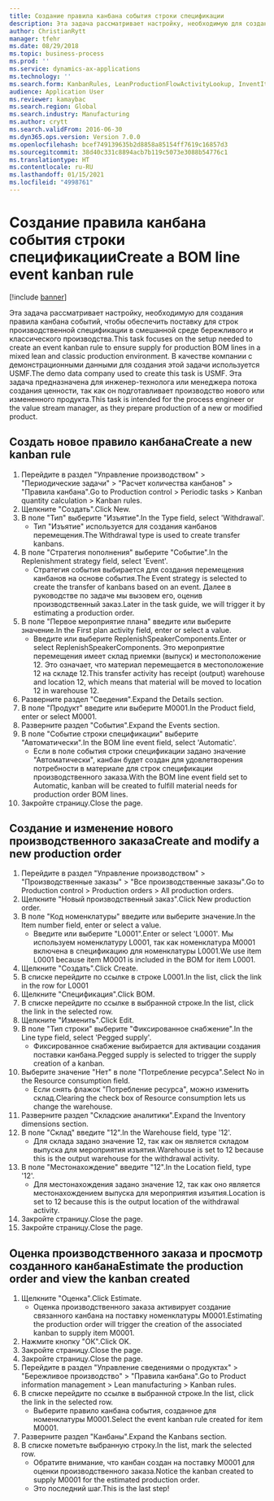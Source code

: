 ```yaml
---
title: Создание правила канбана события строки спецификации
description: Эта задача рассматривает настройку, необходимую для создания правила канбана событий, чтобы обеспечить поставку для строк производственной спецификации в смешанной среде бережливого и классического производства.
author: ChristianRytt
manager: tfehr
ms.date: 08/29/2018
ms.topic: business-process
ms.prod: ''
ms.service: dynamics-ax-applications
ms.technology: ''
ms.search.form: KanbanRules, LeanProductionFlowActivityLookup, InventItemIdLookupSimple, ProdTableListPage, ProdTableCreate, InventItemIdLookupPurchase, ProdTable, ProdBOM, ProdParmCostEstimation
audience: Application User
ms.reviewer: kamaybac
ms.search.region: Global
ms.search.industry: Manufacturing
ms.author: crytt
ms.search.validFrom: 2016-06-30
ms.dyn365.ops.version: Version 7.0.0
ms.openlocfilehash: bcef749139635b2d8858a85154ff7619c16857d3
ms.sourcegitcommit: 38d40c331c8894acb7b119c5073e3088b54776c1
ms.translationtype: HT
ms.contentlocale: ru-RU
ms.lasthandoff: 01/15/2021
ms.locfileid: "4998761"
---
```

# <a name="create-a-bom-line-event-kanban-rule"></a><span data-ttu-id="5199e-103">Создание правила канбана события строки спецификации</span><span class="sxs-lookup"><span data-stu-id="5199e-103">Create a BOM line event kanban rule</span></span>

[!include [banner](../../includes/banner.md)]

<span data-ttu-id="5199e-104">Эта задача рассматривает настройку, необходимую для создания правила канбана событий, чтобы обеспечить поставку для строк производственной спецификации в смешанной среде бережливого и классического производства.</span><span class="sxs-lookup"><span data-stu-id="5199e-104">This task focuses on the setup needed to create an event kanban rule to ensure supply for production BOM lines in a mixed lean and classic production environment.</span></span> <span data-ttu-id="5199e-105">В качестве компании с демонстрационными данными для создания этой задачи используется USMF.</span><span class="sxs-lookup"><span data-stu-id="5199e-105">The demo data company used to create this task is USMF.</span></span> <span data-ttu-id="5199e-106">Эта задача предназначена для инженер-технолога или менеджера потока создания ценности, так как он подготавливает производство нового или измененного продукта.</span><span class="sxs-lookup"><span data-stu-id="5199e-106">This task is intended for the process engineer or the value stream manager, as they prepare production of a new or modified product.</span></span>


## <a name="create-a-new-kanban-rule"></a><span data-ttu-id="5199e-107">Создать новое правило канбана</span><span class="sxs-lookup"><span data-stu-id="5199e-107">Create a new kanban rule</span></span>
1. <span data-ttu-id="5199e-108">Перейдите в раздел "Управление производством" > "Периодические задачи" > "Расчет количества канбанов" > "Правила канбана".</span><span class="sxs-lookup"><span data-stu-id="5199e-108">Go to Production control > Periodic tasks > Kanban quantity calculation > Kanban rules.</span></span>
2. <span data-ttu-id="5199e-109">Щелкните "Создать".</span><span class="sxs-lookup"><span data-stu-id="5199e-109">Click New.</span></span>
3. <span data-ttu-id="5199e-110">В поле "Тип" выберите "Изъятие".</span><span class="sxs-lookup"><span data-stu-id="5199e-110">In the Type field, select 'Withdrawal'.</span></span>
    * <span data-ttu-id="5199e-111">Тип "Изъятие" используется для создания канбанов перемещения.</span><span class="sxs-lookup"><span data-stu-id="5199e-111">The Withdrawal type is used to create transfer kanbans.</span></span>  
4. <span data-ttu-id="5199e-112">В поле "Стратегия пополнения" выберите "Событие".</span><span class="sxs-lookup"><span data-stu-id="5199e-112">In the Replenishment strategy field, select 'Event'.</span></span>
    * <span data-ttu-id="5199e-113">Стратегия события выбирается для создания перемещения канбанов на основе события.</span><span class="sxs-lookup"><span data-stu-id="5199e-113">The Event strategy is selected to create the transfer of kanbans based on an event.</span></span> <span data-ttu-id="5199e-114">Далее в руководстве по задаче мы вызовем его, оценив производственный заказ.</span><span class="sxs-lookup"><span data-stu-id="5199e-114">Later in the task guide, we will trigger it by estimating a production order.</span></span>  
5. <span data-ttu-id="5199e-115">В поле "Первое мероприятие плана" введите или выберите значение.</span><span class="sxs-lookup"><span data-stu-id="5199e-115">In the First plan activity field, enter or select a value.</span></span>
    * <span data-ttu-id="5199e-116">Введите или выберите ReplenishSpeakerComponents.</span><span class="sxs-lookup"><span data-stu-id="5199e-116">Enter or select ReplenishSpeakerComponents.</span></span> <span data-ttu-id="5199e-117">Это мероприятие перемещения имеет склад приемки (выпуск) и местоположение 12. Это означает, что материал перемещается в местоположение 12 на складе 12.</span><span class="sxs-lookup"><span data-stu-id="5199e-117">This transfer activity has receipt (output) warehouse and location 12, which means that material will be moved to location 12 in warehouse 12.</span></span>  
6. <span data-ttu-id="5199e-118">Разверните раздел "Сведения".</span><span class="sxs-lookup"><span data-stu-id="5199e-118">Expand the Details section.</span></span>
7. <span data-ttu-id="5199e-119">В поле "Продукт" введите или выберите M0001.</span><span class="sxs-lookup"><span data-stu-id="5199e-119">In the Product field, enter or select M0001.</span></span>
8. <span data-ttu-id="5199e-120">Разверните раздел "События".</span><span class="sxs-lookup"><span data-stu-id="5199e-120">Expand the Events section.</span></span>
9. <span data-ttu-id="5199e-121">В поле "Событие строки спецификации" выберите "Автоматически".</span><span class="sxs-lookup"><span data-stu-id="5199e-121">In the BOM line event field, select 'Automatic'.</span></span>
    * <span data-ttu-id="5199e-122">Если в поле события строки спецификации задано значение "Автоматически", канбан будет создан для удовлетворения потребности в материале для строк спецификации производственного заказа.</span><span class="sxs-lookup"><span data-stu-id="5199e-122">With the BOM line event field set to Automatic, kanban will be created to fulfill material needs for production order BOM lines.</span></span>  
10. <span data-ttu-id="5199e-123">Закройте страницу.</span><span class="sxs-lookup"><span data-stu-id="5199e-123">Close the page.</span></span>

## <a name="create-and-modify-a-new-production-order"></a><span data-ttu-id="5199e-124">Создание и изменение нового производственного заказа</span><span class="sxs-lookup"><span data-stu-id="5199e-124">Create and modify a new production order</span></span>
1. <span data-ttu-id="5199e-125">Перейдите в раздел "Управление производством" > "Производственные заказы" > "Все производственные заказы".</span><span class="sxs-lookup"><span data-stu-id="5199e-125">Go to Production control > Production orders > All production orders.</span></span>
2. <span data-ttu-id="5199e-126">Щелкните "Новый производственный заказ".</span><span class="sxs-lookup"><span data-stu-id="5199e-126">Click New production order.</span></span>
3. <span data-ttu-id="5199e-127">В поле "Код номенклатуры" введите или выберите значение.</span><span class="sxs-lookup"><span data-stu-id="5199e-127">In the Item number field, enter or select a value.</span></span>
    * <span data-ttu-id="5199e-128">Введите или выберите "L0001".</span><span class="sxs-lookup"><span data-stu-id="5199e-128">Enter or select 'L0001'.</span></span> <span data-ttu-id="5199e-129">Мы используем номенклатуру L0001, так как номенклатура M0001 включена в спецификацию для номенклатуры L0001.</span><span class="sxs-lookup"><span data-stu-id="5199e-129">We use item L0001 because item M0001 is included in the BOM for item L0001.</span></span>  
4. <span data-ttu-id="5199e-130">Щелкните "Создать".</span><span class="sxs-lookup"><span data-stu-id="5199e-130">Click Create.</span></span>
5. <span data-ttu-id="5199e-131">В списке перейдите по ссылке в строке L0001.</span><span class="sxs-lookup"><span data-stu-id="5199e-131">In the list, click the link in the row for L0001</span></span>
6. <span data-ttu-id="5199e-132">Щелкните "Спецификация".</span><span class="sxs-lookup"><span data-stu-id="5199e-132">Click BOM.</span></span>
7. <span data-ttu-id="5199e-133">В списке перейдите по ссылке в выбранной строке.</span><span class="sxs-lookup"><span data-stu-id="5199e-133">In the list, click the link in the selected row.</span></span>
8. <span data-ttu-id="5199e-134">Щелкните "Изменить".</span><span class="sxs-lookup"><span data-stu-id="5199e-134">Click Edit.</span></span>
9. <span data-ttu-id="5199e-135">В поле "Тип строки" выберите "Фиксированное снабжение".</span><span class="sxs-lookup"><span data-stu-id="5199e-135">In the Line type field, select 'Pegged supply'.</span></span>
    * <span data-ttu-id="5199e-136">Фиксированное снабжение выбирается для активации создания поставки канбана.</span><span class="sxs-lookup"><span data-stu-id="5199e-136">Pegged supply is selected to trigger the supply creation of a kanban.</span></span>  
10. <span data-ttu-id="5199e-137">Выберите значение "Нет" в поле "Потребление ресурса".</span><span class="sxs-lookup"><span data-stu-id="5199e-137">Select No in the Resource consumption field.</span></span>
    * <span data-ttu-id="5199e-138">Если снять флажок "Потребление ресурса", можно изменить склад.</span><span class="sxs-lookup"><span data-stu-id="5199e-138">Clearing the check box of Resource consumption lets us change the warehouse.</span></span>  
11. <span data-ttu-id="5199e-139">Разверните раздел "Складские аналитики".</span><span class="sxs-lookup"><span data-stu-id="5199e-139">Expand the Inventory dimensions section.</span></span>
12. <span data-ttu-id="5199e-140">В поле "Склад" введите "12".</span><span class="sxs-lookup"><span data-stu-id="5199e-140">In the Warehouse field, type '12'.</span></span>
    * <span data-ttu-id="5199e-141">Для склада задано значение 12, так как он является складом выпуска для мероприятия изъятия.</span><span class="sxs-lookup"><span data-stu-id="5199e-141">Warehouse is set to 12 because this is the output warehouse for the withdrawal activity.</span></span>  
13. <span data-ttu-id="5199e-142">В поле "Местонахождение" введите "12".</span><span class="sxs-lookup"><span data-stu-id="5199e-142">In the Location field, type '12'.</span></span>
    * <span data-ttu-id="5199e-143">Для местонахождения задано значение 12, так как оно является местонахождением выпуска для мероприятия изъятия.</span><span class="sxs-lookup"><span data-stu-id="5199e-143">Location is set to 12 because this is the output location of the withdrawal activity.</span></span>  
14. <span data-ttu-id="5199e-144">Закройте страницу.</span><span class="sxs-lookup"><span data-stu-id="5199e-144">Close the page.</span></span>
15. <span data-ttu-id="5199e-145">Закройте страницу.</span><span class="sxs-lookup"><span data-stu-id="5199e-145">Close the page.</span></span>

## <a name="estimate-the-production-order-and-view-the-kanban-created"></a><span data-ttu-id="5199e-146">Оценка производственного заказа и просмотр созданного канбана</span><span class="sxs-lookup"><span data-stu-id="5199e-146">Estimate the production order and view the kanban created</span></span>
1. <span data-ttu-id="5199e-147">Щелкните "Оценка".</span><span class="sxs-lookup"><span data-stu-id="5199e-147">Click Estimate.</span></span>
    * <span data-ttu-id="5199e-148">Оценка производственного заказа активирует создание связанного канбана на поставку номенклатуры M0001.</span><span class="sxs-lookup"><span data-stu-id="5199e-148">Estimating the production order will trigger the creation of the associated kanban to supply item M0001.</span></span>  
2. <span data-ttu-id="5199e-149">Нажмите кнопку "OК".</span><span class="sxs-lookup"><span data-stu-id="5199e-149">Click OK.</span></span>
3. <span data-ttu-id="5199e-150">Закройте страницу.</span><span class="sxs-lookup"><span data-stu-id="5199e-150">Close the page.</span></span>
4. <span data-ttu-id="5199e-151">Закройте страницу.</span><span class="sxs-lookup"><span data-stu-id="5199e-151">Close the page.</span></span>
5. <span data-ttu-id="5199e-152">Перейдите в раздел "Управление сведениями о продуктах" > "Бережливое производство" > "Правила канбана".</span><span class="sxs-lookup"><span data-stu-id="5199e-152">Go to Product information management > Lean manufacturing > Kanban rules.</span></span>
6. <span data-ttu-id="5199e-153">В списке перейдите по ссылке в выбранной строке.</span><span class="sxs-lookup"><span data-stu-id="5199e-153">In the list, click the link in the selected row.</span></span>
    * <span data-ttu-id="5199e-154">Выберите правило канбана события, созданное для номенклатуры M0001.</span><span class="sxs-lookup"><span data-stu-id="5199e-154">Select the event kanban rule created for item M0001.</span></span>  
7. <span data-ttu-id="5199e-155">Разверните раздел "Канбаны".</span><span class="sxs-lookup"><span data-stu-id="5199e-155">Expand the Kanbans section.</span></span>
8. <span data-ttu-id="5199e-156">В списке пометьте выбранную строку.</span><span class="sxs-lookup"><span data-stu-id="5199e-156">In the list, mark the selected row.</span></span>
    * <span data-ttu-id="5199e-157">Обратите внимание, что канбан создан на поставку M0001 для оценки производственного заказа.</span><span class="sxs-lookup"><span data-stu-id="5199e-157">Notice the kanban created to supply M0001 for the estimated production order.</span></span>  
    * <span data-ttu-id="5199e-158">Это последний шаг.</span><span class="sxs-lookup"><span data-stu-id="5199e-158">This is the last step!</span></span>  

